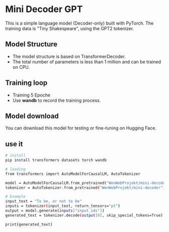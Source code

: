 # Mini Decoder GPT

This is a simple language model (Decoder-only) built with PyTorch. The training data is "Tiny Shakespeare", using the GPT2 tokenizer.

## Model Structure

- The model structure is based on TransformerDecoder.
- The total number of parameters is less than 1 million and can be trained on CPU.

## Training loop

- Training 5 Epoche
- Use **wandb** to record the training process.

## Model download

You can download this model for testing or fine-tuning on Hugging Face.

## use it

```bash
# install
pip install transformers datasets torch wandb

# loading
from transformers import AutoModelForCausalLM, AutoTokenizer

model = AutoModelForCausalLM.from_pretrained("WenWebProjekt/mini-decoder")
tokenizer = AutoTokenizer.from_pretrained("WenWebProjekt/mini-decoder")

# Example
input_text = "To be, or not to be"
inputs = tokenizer(input_text, return_tensors="pt")
output = model.generate(inputs["input_ids"])
generated_text = tokenizer.decode(output[0], skip_special_tokens=True)

print(generated_text)